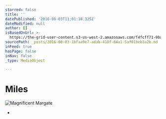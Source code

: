 ```yaml
---
starred: false
title: ''
datePublished: '2016-08-03T11:01:18.325Z'
dateModified: null
author: []
isBasedOnUrl: >-
  https://the-grid-user-content.s3-us-west-2.amazonaws.com/f4fcff71-9ba7-45b6-80ea-f94ada0cf0e0.jpg
sourcePath: _posts/2016-08-03-1bfaa9e7-adab-410f-84a1-5af01beb3a2b.md
inFeed: true
hasPage: false
inNav: false
_type: MediaObject

---
```

# Miles
![Magnificent Margate](https://the-grid-user-content.s3-us-west-2.amazonaws.com/f4fcff71-9ba7-45b6-80ea-f94ada0cf0e0.jpg)

*
